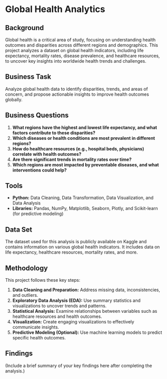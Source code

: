 # Global Health Analytics

## Background
Global health is a critical area of study, focusing on understanding health outcomes and disparities across different regions and demographics. This project analyzes a dataset on global health indicators, including life expectancy, mortality rates, disease prevalence, and healthcare resources, to uncover key insights into worldwide health trends and challenges.

## Business Task
Analyze global health data to identify disparities, trends, and areas of concern, and propose actionable insights to improve health outcomes globally.

## Business Questions
1. **What regions have the highest and lowest life expectancy, and what factors contribute to these disparities?**
2. **Which diseases or health conditions are most prevalent in different regions?**
3. **How do healthcare resources (e.g., hospital beds, physicians) correlate with health outcomes?**
4. **Are there significant trends in mortality rates over time?**
5. **Which regions are most impacted by preventable diseases, and what interventions could help?**

## Tools
- **Python:** Data Cleaning, Data Transformation, Data Visualization, and Data Analysis
- **Libraries:** Pandas, NumPy, Matplotlib, Seaborn, Plotly, and Scikit-learn (for predictive modeling)

## Data Set
The dataset used for this analysis is publicly available on Kaggle and contains information on various global health indicators. It includes data on life expectancy, healthcare resources, mortality rates, and more.

## Methodology
This project follows these key steps:
1. **Data Cleaning and Preparation:** Address missing data, inconsistencies, and outliers.
2. **Exploratory Data Analysis (EDA):** Use summary statistics and visualizations to uncover trends and patterns.
3. **Statistical Analysis:** Examine relationships between variables such as healthcare resources and health outcomes.
4. **Visualization:** Create engaging visualizations to effectively communicate insights.
5. **Predictive Modeling (Optional):** Use machine learning models to predict specific health outcomes.

## Findings
(Include a brief summary of your key findings here after completing the analysis.)
